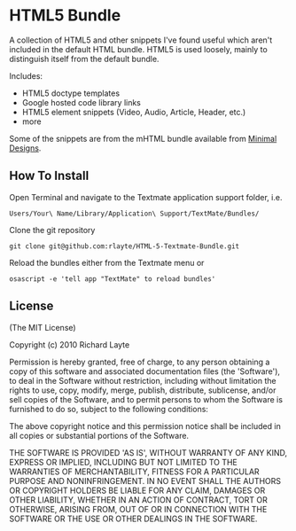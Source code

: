 
# HTML5 Bundle

A collection of HTML5 and other snippets I've found useful which aren't included in the default HTML bundle. HTML5 is used loosely, mainly to distinguish itself from the default bundle.

Includes:

+ HTML5 doctype templates
+ Google hosted code library links
+ HTML5 element snippets (Video, Audio, Article, Header, etc.)
+ more

Some of the snippets are from the mHTML bundle available from [Minimal Designs](http://minimaldesign.net/downloads/tools/textmate-html-bundle).

## How To Install

Open Terminal and navigate to the Textmate application support folder, i.e.

`Users/Your\ Name/Library/Application\ Support/TextMate/Bundles/`

Clone the git repository

`git clone git@github.com:rlayte/HTML-5-Textmate-Bundle.git`

Reload the bundles either from the Textmate menu or

`osascript -e 'tell app "TextMate" to reload bundles'`

## License 

(The MIT License)

Copyright (c) 2010 Richard Layte

Permission is hereby granted, free of charge, to any person obtaining
a copy of this software and associated documentation files (the
'Software'), to deal in the Software without restriction, including
without limitation the rights to use, copy, modify, merge, publish,
distribute, sublicense, and/or sell copies of the Software, and to
permit persons to whom the Software is furnished to do so, subject to
the following conditions:

The above copyright notice and this permission notice shall be
included in all copies or substantial portions of the Software.

THE SOFTWARE IS PROVIDED 'AS IS', WITHOUT WARRANTY OF ANY KIND,
EXPRESS OR IMPLIED, INCLUDING BUT NOT LIMITED TO THE WARRANTIES OF
MERCHANTABILITY, FITNESS FOR A PARTICULAR PURPOSE AND NONINFRINGEMENT.
IN NO EVENT SHALL THE AUTHORS OR COPYRIGHT HOLDERS BE LIABLE FOR ANY
CLAIM, DAMAGES OR OTHER LIABILITY, WHETHER IN AN ACTION OF CONTRACT,
TORT OR OTHERWISE, ARISING FROM, OUT OF OR IN CONNECTION WITH THE
SOFTWARE OR THE USE OR OTHER DEALINGS IN THE SOFTWARE.
